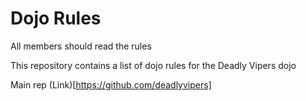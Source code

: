 Dojo Rules
==========

All members should read the rules

This repository contains a list of dojo rules for the Deadly Vipers dojo

Main rep (Link)[https://github.com/deadlyvipers]
